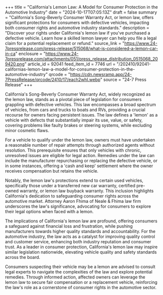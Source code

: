 +++
title = "California's Lemon Law: A Model for Consumer Protection in the Automotive Industry"
date = "2024-10-17T07:05:13Z"
draft = false
summary = "California's Song-Beverly Consumer Warranty Act, or lemon law, offers significant protections for consumers with defective vehicles, impacting both consumer rights and automotive industry standards."
description = "Discover your rights under California's lemon law if you've purchased a defective vehicle. Learn how a skilled lemon lawyer can help you file a legal claim for a potential replacement or refund."
source_link = "https://www.24-7pressrelease.com/press-release/515068/what-is-considered-a-lemon-car-in-ca"
enclosure = "https://www.24-7pressrelease.com/attachments/051/press_release_distribution_0515068_209420.png"
article_id = 92041
feed_item_id = 7746
url = "/202410/92041-californias-lemon-law-a-model-for-consumer-protection-in-the-automotive-industry"
qrcode = "https://cdn.newsramp.app/24-7PressRelease/qrcode/2410/17/each2whI.webp"
source = "24-7 Press Release"
+++

<p>California's Song-Beverly Consumer Warranty Act, widely recognized as the lemon law, stands as a pivotal piece of legislation for consumers grappling with defective vehicles. This law encompasses a broad spectrum of vehicles, from cars and trucks to boats and RVs, providing a crucial recourse for owners facing persistent issues. The law defines a 'lemon' as a vehicle with defects that substantially impair its use, value, or safety, covering problems like faulty brakes or steering systems, while excluding minor cosmetic flaws.</p><p>For a vehicle to qualify under the lemon law, owners must have undertaken a reasonable number of repair attempts through authorized agents without resolution. This prerequisite ensures that only vehicles with chronic, unresolved issues are eligible for legal action. Remedies under the law can include the manufacturer repurchasing or replacing the defective vehicle, or in some instances, offering a 'cash and keep' settlement where the owner receives compensation but retains the vehicle.</p><p>Notably, the lemon law's protections extend to certain used vehicles, specifically those under a transferred new car warranty, certified pre-owned warranty, or lemon law buyback warranty. This inclusion highlights California's dedication to safeguarding consumer rights across the automotive market. Attorney Aaron Fhima of Neale & Fhima law firm underscores the law's significance, advocating for consumers to explore their legal options when faced with a lemon.</p><p>The implications of California's lemon law are profound, offering consumers a safeguard against financial loss and frustration, while pushing manufacturers towards higher quality standards and accountability. For the automotive industry, the law acts as a catalyst for improving quality control and customer service, enhancing both industry reputation and consumer trust. As a leader in consumer protection, California's lemon law may inspire similar legislation nationwide, elevating vehicle quality and safety standards across the board.</p><p>Consumers suspecting their vehicle may be a lemon are advised to consult legal experts to navigate the complexities of the law and explore potential remedies. Through informed action, affected owners can leverage the lemon law to secure fair compensation or a replacement vehicle, reinforcing the law's role as a cornerstone of consumer rights in the automotive sector.</p>
